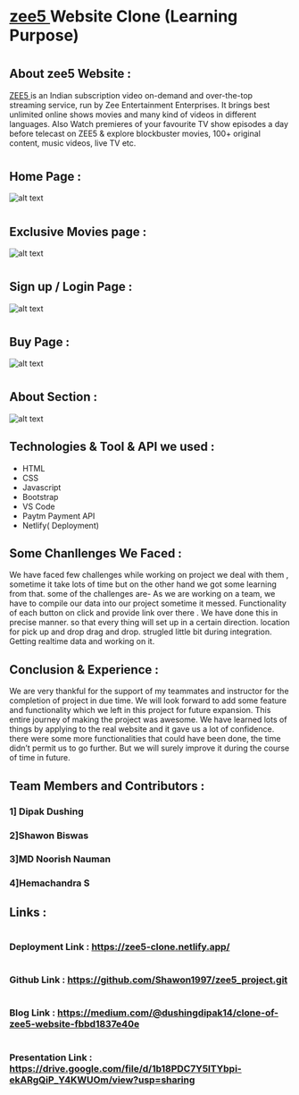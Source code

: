 
#  <h1><a href="https://zee5-clone.netlify.app/">zee5 </a> Website Clone (Learning Purpose)</h1>

# <h2>About zee5 Website : </h2>

<a href="https://zee5-clone.netlify.app/">ZEE5 </a>  is an Indian subscription video on-demand and over-the-top streaming service, run by Zee Entertainment Enterprises. It brings best unlimited online shows movies and many kind of videos in different languages. Also Watch premieres of your favourite TV show episodes a day before telecast on ZEE5 & explore blockbuster movies, 100+ original content, music videos, live TV etc.


# <h2>Home Page : </h2>
![alt text](https://camo.githubusercontent.com/21610d5d094429356f7bb496a0c129ead8eb3a438f5307c4393e60e250f3c639/68747470733a2f2f6c68332e676f6f676c6575736572636f6e74656e742e636f6d2f736b48635f6f7063374b4a64697a767a673270703837564337326838376c496a424c693373796b4835707258505542436b4b7631304b3074412d6f6d6f685341723956474f376c48365777667756416c6a714c4279525a6e66675677335f57576f625576615368566866594e37637167483944364e5f77354c6f765845756a6b7465664d50575f38576e4d3d7732343030)
# <h2>Exclusive Movies page : </h2>
![alt text](https://camo.githubusercontent.com/98f3bf40a671739effaec7a739c759ee0b8da7f146833785c473e915d7d8374b/68747470733a2f2f6c68332e676f6f676c6575736572636f6e74656e742e636f6d2f775a614d58654b5035374e7943727a725f6a793062627567617131496837504d386252504342304754775a5f5238507565414e5776425745637444715a7a2d46666336355950504b4430494b706d6e6b4e4d447244534179426657514f765051735136524a796b46556c5f5f76513247365f63377a47676a514d6e563663714270524147337a527141716f3d7732343030)
# <h2>Sign up / Login Page : </h2>
![alt text](https://camo.githubusercontent.com/deb9d0104c8ed7aa06e22413637b020e68262402fadb96ec94f03bb004c37a97/68747470733a2f2f6c68332e676f6f676c6575736572636f6e74656e742e636f6d2f6571797347336349684d44624d56734934754152563863447a3062386b41786d30536d70654b78446f5965757236355366426336555a4a396167514c4252486c707666454154714c637a676f677a5f5f4773715944394837665835724c754e3958662d6a474b336d4d344c30705a4b477a5a42682d65706e69574b4d6444307153615052435733505330513d7732343030)
# <h2>Buy Page : </h2>
![alt text](https://camo.githubusercontent.com/1d6778a2e99b181fb01575540813a8f628386b61d6c4f0ff123bdbb59f719e7e/68747470733a2f2f6c68332e676f6f676c6575736572636f6e74656e742e636f6d2f6f3562504458354e6b744b417455664c6a724d3446315a576a47574232582d35595a345a4330684270576e5a375969495347365f647763384c71574e64445f45354952554b6d4a5f616e307041447a635175457a4f4e71534b386e367a48365541535068504b666c4b784b6172377548677268536b5a366f67615872753342393138504b4d756b3359756f3d7732343030)
# <h2>About Section : </h2>
![alt text](https://camo.githubusercontent.com/3601022634a50121f3dd27bb93679a27393714ec5c943ac391c1125e926da980/68747470733a2f2f6c68332e676f6f676c6575736572636f6e74656e742e636f6d2f775a6a726d41794f444774715a6e67712d42342d437a792d4c797033446d6c6e794a50636442485f3438317a6345785f79645a50367462554d336d696566306a4e376a7a475a63377855377a55625f677564426c526b6e727248584f69707237424a3471664e506b7661696d4659474d47326e6e4668764a414d5542754579344d6d722d6b32514c3834493d7732343030)

## Technologies & Tool & API we used :

- HTML
- CSS
- Javascript
- Bootstrap
- VS Code
- Paytm Payment API
- Netlify( Deployment)

## Some Chanllenges We Faced :

We have faced few challenges while working on project we deal with them , sometime it take lots of time but on the other hand we got some learning from that. some of the challenges are-
As we are working on a team, we have to compile our data into our project sometime it messed.
Functionality of each button on click and provide link over there . We have done this in precise manner. so that every thing will set up in a certain direction.
location for pick up and drop drag and drop.
strugled little bit during integration.
Getting realtime data and working on it.

## Conclusion & Experience :
We are very thankful for the support of my teammates and instructor for the completion of project in due time. We will look forward to add some feature and functionality which we left in this project for future expansion.
This entire journey of making the project was awesome. We have learned lots of things by applying to the real website and it gave us a lot of confidence. there were some more functionalities that could have been done, the time didn’t permit us to go further. But we will surely improve it during the course of time in future.

## Team Members and Contributors :

### 1] Dipak Dushing
### 2]Shawon Biswas
### 3]MD Noorish Nauman
### 4]Hemachandra S


## Links :
# <h3>Deployment Link : https://zee5-clone.netlify.app/ </h3>
# <h3>Github Link : https://github.com/Shawon1997/zee5_project.git </h3>
# <h3>Blog Link : https://medium.com/@dushingdipak14/clone-of-zee5-website-fbbd1837e40e </h3>
# <h3>Presentation Link : https://drive.google.com/file/d/1b18PDC7Y5lTYbpi-ekARgQiP_Y4KWUOm/view?usp=sharing </h3>






